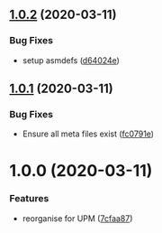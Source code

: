 ## [1.0.2](https://github.com/adrenak/ui-shapes-kit/compare/v1.0.1...v1.0.2) (2020-03-11)


### Bug Fixes

* setup asmdefs ([d64024e](https://github.com/adrenak/ui-shapes-kit/commit/d64024e60bba46df0586fcb7c2c93e150d3fa4f5))

## [1.0.1](https://github.com/adrenak/ui-shapes-kit/compare/v1.0.0...v1.0.1) (2020-03-11)


### Bug Fixes

* Ensure all meta files exist ([fc0791e](https://github.com/adrenak/ui-shapes-kit/commit/fc0791ef801b6465b60888989d37987d98994566))

# 1.0.0 (2020-03-11)


### Features

* reorganise for UPM ([7cfaa87](https://github.com/adrenak/ui-shapes-kit/commit/7cfaa873f0bcff4f82da6d30719880713898cc11))
